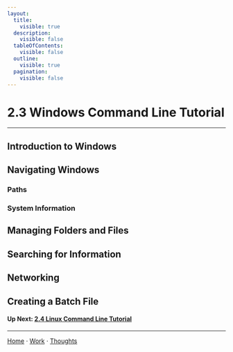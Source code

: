 ```yaml
---
layout:
  title:
    visible: true
  description:
    visible: false
  tableOfContents:
    visible: false
  outline:
    visible: true
  pagination:
    visible: false
---
```


# 2.3 Windows Command Line Tutorial

***

## Introduction to Windows

## Navigating Windows

### Paths

### System Information

## Managing Folders and Files

## Searching for Information

## Networking

## Creating a Batch File

#### Up Next: [2.4 Linux Command Line Tutorial](2.4-linux-command-line-tutorial.md)

***

[Home](https://sophiecchen.gitbook.io/sophie-chen) ⋅ [Work](https://sophiecchen.gitbook.io/sophie-chen/work) ⋅ [Thoughts](https://sophiecchen.gitbook.io/sophie-chen/thoughts)
